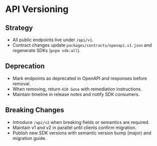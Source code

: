 # API Versioning

## Strategy
- All public endpoints live under `/api/v1`.
- Contract changes update `packages/contracts/openapi.v1.json` and regenerate SDKs (`pnpm sdk:all`).

## Deprecation
- Mark endpoints as deprecated in OpenAPI and responses before removal.
- When removing, return `410 Gone` with remediation instructions.
- Maintain timeline in release notes and notify SDK consumers.

## Breaking Changes
- Introduce `/api/v2` when breaking fields or semantics are required.
- Maintain v1 and v2 in parallel until clients confirm migration.
- Publish new SDK versions with semantic version bump (major) and migration guide.
